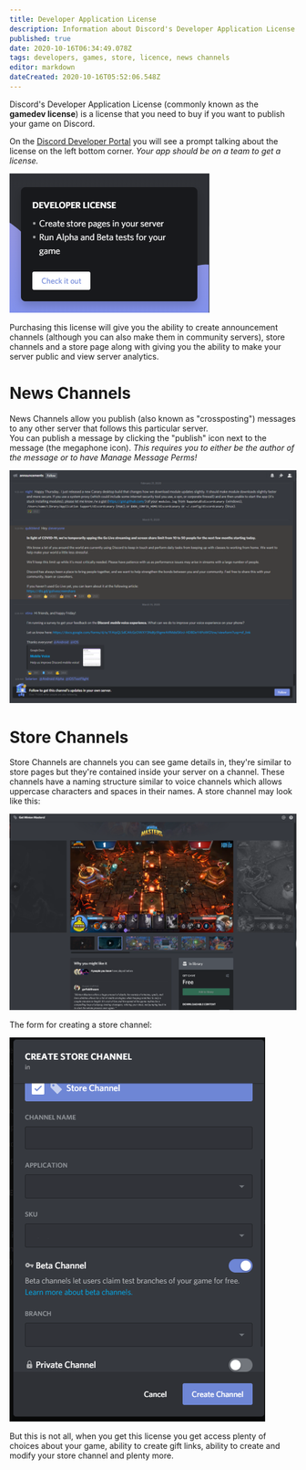 ```yaml
---
title: Developer Application License
description: Information about Discord's Developer Application License which is used to publish games.
published: true
date: 2020-10-16T06:34:49.078Z
tags: developers, games, store, licence, news channels
editor: markdown
dateCreated: 2020-10-16T05:52:06.548Z
---
```


Discord's Developer Application License (commonly known as the **gamedev license**) is a license that you need to buy if you want to publish your game on Discord.

On the [Discord Developer Portal](https://discord.com/developers) you will see a prompt talking about the license on the left bottom corner. *Your app should be on a team to get a license.*

![dev_license_prompt.png](/uploads/developer-license/dev_license_prompt.png 'Pop-up listing the benefits of the license.')

Purchasing this license will give you the ability to create announcement channels (although you can also make them in community servers), store channels and a store page along with giving you the ability to make your server public and view server analytics.

# News Channels
News Channels allow you publish (also known as "crossposting") messages to any other server that follows this particular server.  
You can publish a message by clicking the "publish" icon next to the message (the megaphone icon). *This requires you to either be the author of the message or to have Manage Message Perms!*

![news_channel.png](/uploads/developer-license/news_channel.png 'An example of a News Channel.')

# Store Channels
Store Channels are channels you can see game details in, they're similar to store pages but they're contained inside your server on a channel. These channels have a naming structure similar to voice channels which allows uppercase characters and spaces in their names. A store channel may look like this:

![store_channel.png](/uploads/developer-license/store_channel.png 'An example of a Store Channel.')

The form for creating a store channel:

![store_channel_form.png](/uploads/developer-license/store_channel_form.png)

But this is not all, when you get this license you get access plenty of choices about your game, ability to create gift links, ability to create and modify your store channel and plenty more.
